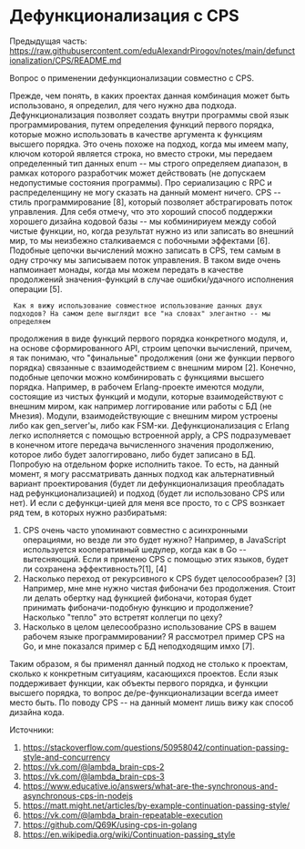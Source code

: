 # Дефункционализация с CPS

Предыдущая часть: https://raw.githubusercontent.com/eduAlexandrPirogov/notes/main/defunctionalization/CPS/README.md

Вопрос о применении дефункционализации совместно с CPS. 

Прежде, чем понять, в каких проектах данная комбинация может быть использовано, я определил, для чего нужно два подхода.
     Дефункционализация позволяет создать внутри программы свой язык программирования, путем определения функций первого порядка, которые
можно использовать в качестве аргумента к функциям высшего порядка. Это очень похоже на подход, когда мы имеем мапу, ключом которой является
строка, но вместо строки, мы передаем определенный тип данных enum -- мы строго определяем диапазон, в рамках которого разработчик
может действовать (не допускаем недопустимые состояния программы). Про сериализацию с RPC и распределенщину не могу сказать на данный момент
ничего.
     CPS -- стиль программирование [8], который позволяет абстрагировать поток управления. Для себя отмечу, что это хороший способ 
поддержки хорошего дизайна кодовой базы -- мы кобминириуем между собой чистые функции, но, когда результат нужно из или записать во
внешний мир, то мы неизбежно сталкиваемся с побочными эффектами [6]. Подобные цепочки вычислений можно записать в CPS, тем самым в одну 
строчку мы записываем поток управления. В таком виде очень напмоинает монады, когда мы можем передать в качестве продолжений значения-функций
в случае ошибки/удачного исполнения операции [5]. 

     Как я вижу использование совместное использование данных двух подходов? На самом деле выглядит все "на словах" элегантно -- мы определяем
продолжения в виде функций первого порядка конкретного модуля, и, на основе сформированного API, строим цепочки вычислений, причем, я так 
понимаю, что "финальные" продолжения (они же функции первого порядка) связанные с взаимодействием с внешним миром [2]. Конечно, подобные 
цепочки можно комбинировать с функциями высшего порядка.
     Например, в рабочем Erlang-проекте имеются модули, состоящие из чистых функций и модули, которые взаимодействуют с 
внешним миром, как например логгирование или работы с БД (не Мнезия). Модули, взаимодействующие с внешним миром устроены либо как 
gen_server'ы, либо как FSM-ки. Дефункционализация с Erlang легко исполняется с помощью встроенной apply, а CPS подразумевает в конечном 
итоге передача вычисленного значения продолжению, которое либо будет залоггировано, либо будет записано в БД. Попробую на отдельном форке
исполнить такое.
     То есть, на данный момент, я могу рассматривать данных подход как альтернативный вариант проектирования
(будет ли дефункционализация преобладать над рефункционализацией) и подход (будет ли использовано CPS или нет). И если с дефункци-цией 
для меня все просто, то с CPS вознкает ряд тем, в которых нужно разбиратьмя:
1. CPS очень часто упоминают совместно с асинхронными операциями, но везде ли это будет нужно? Например, в JavaScript используется
кооперативный шедулер, когда как в Go -- вытесняющий. Если я применю CPS с помощью этих языков, будет ли сохранена эффективность?[1], [4]
2. Насколько переход от рекурсивного к CPS будет целосообразен? [3] Например, мне мне нужно чистая фибоначи без продолжения. Стоит ли 
делать обертку над функцией фибоначи, которая будет принимать фибоначи-подобную функцию и продолжение? Насколько "тепло" это встретят
коллегци по цеху?
3. Насколько в целом целесообразно использование CPS в вашем рабочем языке программировании? Я рассмотрел пример CPS на Go, и мне показался
пример с БД неподходящим имхо [7].

Таким образом, я бы применял данный подход не столько к проектам, сколько к конкретным ситуациям, касающихся проектов. Если 
язык поддерживает функции, как объекты первого порядка, и функции высшего порядка, то вопрос де/ре-функционализации всегда имеет место быть.
По поводу CPS -- на данный момент лишь вижу как способ дизайна кода.

Источники:
1. https://stackoverflow.com/questions/50958042/continuation-passing-style-and-concurrency
2. https://vk.com/@lambda_brain-cps-2
3. https://vk.com/@lambda_brain-cps-3
4. https://www.educative.io/answers/what-are-the-synchronous-and-asynchronous-cps-in-nodejs
5. https://matt.might.net/articles/by-example-continuation-passing-style/
6. https://vk.com/@lambda_brain-repeatable-execution
7. https://github.com/Q69K/using-cps-in-golang
8. https://en.wikipedia.org/wiki/Continuation-passing_style
